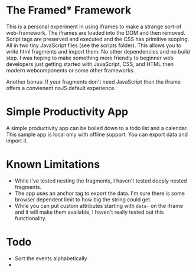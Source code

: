 # The Framed* Framework 
This is a personal experiment in using iframes to make a strange sort-of web-framework. The iframes are loaded into the DOM and then removed. Script tags are preserved and executed and the CSS has primitive scoping. All in two tiny JavaScript files (see the scripts folder). This allows you to write html fragments and import them. No other dependencies and no build step. I was hoping to make something more friendly to beginner web developers just getting started with JavaScript, CSS, and HTML then modern webcomponents or some other frameworks.

Another bonus: If your fragments don't need JavaScript then the iframe offers a convienent noJS default experience.

# Simple Productivity App
A simple productivity app can be boiled down to a todo list and a calendar. This sample app is local only with offline support. You can export data and import it.

# Known Limitations
- While I've tested nesting the fragments, I haven't tested deeply nested fragments.
- The app uses an anchor tag to export the data. I'm sure there is some browser dependent limit to how big the string could get.
- While you can put custom attributes starting with `data-` on the iframe and it will make them available, I haven't really tested out this functionality.

# Todo
- Sort the events alphabetically
- 
